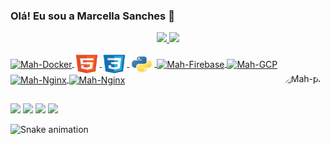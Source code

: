 ### Olá! Eu sou a Marcella Sanches 👋

<div align="center">
  <a href="https://github.com/marcellass">
  <img height="180em" src="https://github-readme-stats.vercel.app/api?username=marcellass&show_icons=true&theme=dracula&include_all_commits=true&count_private=true"/>
  <img height="180em" src="https://github-readme-stats.vercel.app/api/top-langs/?username=marcellass&layout=compact&langs_count=7&theme=dracula"/>
</div>

<div style="display: inline_block"><br>
  <img align="center" alt="Mah-Docker" height="30" width="40" src="https://cdn.jsdelivr.net/gh/devicons/devicon/icons/docker/docker-original-wordmark.svg"
  <img align="center" alt="Mah-Csharp" height="30" width="40" src="https://cdn.jsdelivr.net/gh/devicons/devicon/icons/csharp/csharp-original.svg"
  <img align="center" alt="Mah-Dotnetcore" height="30" width="40" src="https://cdn.jsdelivr.net/gh/devicons/devicon/icons/dotnetcore/dotnetcore-original.svg">
  <img align="center" alt="Mah-HTML" height="30" width="40" src="https://raw.githubusercontent.com/devicons/devicon/master/icons/html5/html5-original.svg">
  <img align="center" alt="Mah-CSS" height="30" width="40" src="https://raw.githubusercontent.com/devicons/devicon/master/icons/css3/css3-original.svg">
  <img align="center" alt="Mah-Python" height="30" width="40" src="https://raw.githubusercontent.com/devicons/devicon/master/icons/python/python-original.svg">
  <img align="center" alt="Mah-Firebase" height="30" width="40" src="https://cdn.jsdelivr.net/gh/devicons/devicon/icons/firebase/firebase-plain-wordmark.svg">
  <img align="center" alt="Mah-GCP" height="30" width="40" src="https://cdn.jsdelivr.net/gh/devicons/devicon/icons/googlecloud/googlecloud-original-wordmark.svg">
  <img align="center" alt="Mah-Nginx" height="30" width="40" src="https://cdn.jsdelivr.net/gh/devicons/devicon/icons/nginx/nginx-original.svg">
  <img align="center" alt="Mah-Nginx" height="30" width="40" src="https://raw.githubusercontent.com/fluent/fluentd-docs-gitbook/53020426cdcfcb5a5f722031838ee1cb95b5a7a2/images/logo/Fluentd_square.svg">
  <img align="right" alt="Mah-pic" height="150" style="border-radius:50px;" src="https://static.tvtropes.org/pmwiki/pub/images/matrix_raining_code1.png">
</div>

##

<div>
  <a  target="_blank"><img src="https://img.shields.io/badge/-Instagram-%23E4405F?style=for-the-badge&logo=instagram&logoColor=white" target="_blank"></a>
 <a href="https://discord.gg/wagxzStdcR" target="_blank"><img src="https://img.shields.io/badge/Discord-7289DA?style=for-the-badge&logo=discord&logoColor=white" target="_blank"></a> 
  <a href = "mailto:marcella.ssanchesbe@gmail.com"><img src=https://img.shields.io/badge/Gmail-D14836?style=for-the-badge&logo=gmail&logoColor=white></a>
  <a href="https://www.linkedin.com/in/marcella-silva-sanches/" target="_blank"><img src="https://img.shields.io/badge/-LinkedIn-%230077B5?style=for-the-badge&logo=linkedin&logoColor=white" target="_blank"></a> 
  
  ![Snake animation](https://github.com/marcellass/marcellass/blob/output/github-contribution-grid-snake.svg)
  
</div>
